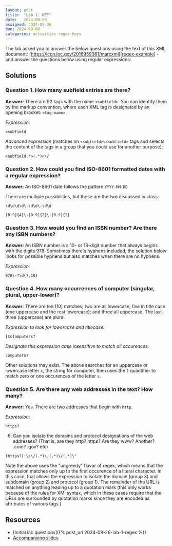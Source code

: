 ```yaml
---
layout: post
title:  "Lab 1: KEY"
date:   2024-09-09
assigned: 2024-08-26
due: 2024-09-08
categories: activities regex keys
---
```


The lab asked you to answer the below questions using the text of this XML document: [https://lccn.loc.gov/2016959361/marcxml][regex-example] - and answer the questions below using regular expressions:

## Solutions

### Question 1. How many subfield entries are there?

**Answer:** There are 92 tags with the name `<subfield>`.
You can identify them by the markup convention, where each XML tag is
designated by an opening bracket: `<tag-name>`.

*Expression:*

```regex
<subfield
```

*Advanced expression* (matches on `<subfield></subfield>` tags and selects the content of the tags in a group that you could use for another purpose):

```regex
<subfield.*>(.*)<\/
```

### Question 2. How could you find ISO-8601 formatted dates with a regular expression?

**Answer:** An ISO-8601 date follows the pattern `YYYY-MM-DD`

There are multiple possibilities, but these are the two discussed in class:

```regex
\d\d\d\d\-\d\d\-\d\d
```

```regex
[0-9]{4}\-[0-9]{2}\-[0-9]{2}
```

### Question 3. How would you find an ISBN number? Are there any ISBN numbers?

**Answer:** An ISBN number is a 10- or 13-digit number that always begins with the digits 978. Sometimes there's hyphens included, the solution below looks for possible hyphens but also matches when there are no hyphens.

_Expression:_

```regex
978\-?\d{7,10}
```

### Question 4. How many occurrences of computer (singular, plural, upper-lower)?

**Answer:** There are ten (10) matches; two are all lowercase, five in title case (one uppercase and the rest lowercase); and three all uppercase. The last three (uppercase) are plural.

_Expression to look for lowercase and titlecase:_

```regex
[Cc]omputers?
```

_Designate this expression case insensitive to match all occurences:_

```regex
computers?
```

Other solutions may exist. The above searches for an uppercase or lowercase letter `c`,
the string for computer, then uses the `?` quantifier to match zero or one occurences of the letter `s`.

### Question 5. Are there any web addresses in the text? How many?

**Answer:** Yes. There are two addresses that begin with `http`.

_Expression:_

```regex
https?
```

6. Can you isolate the domains and protocol designations of the web addresses? (That is, are they http? https? Are they www? Another? .com? .gov? etc)

```regex
(https?):\/\/(.*)\.(.*)\/(.*)\"
```

Note the above uses the "ungreedy" flavor of regex, which means that
the expression matches only up to the first occurence of a literal character.
In this case, that allows the expression to isolate the domain (group 3) and
subdomain (group 2) and protocol (group 1).
The remainder of the URL is matched on anything leading up to a quotation mark
(this only works because of the rules for XMl syntax, which in these cases
require that the URLs are surrounded by quotation marks since they are
encoded as attributes of various tags.)

## Resources

* [Initial lab questions]({% post_url 2024-08-26-lab-1-regex %})
* [Accompanying slides][lab-slides]

[regex-example]: https://lccn.loc.gov/2016959361/marcxml
[lab-slides]: https://docs.google.com/presentation/d/1JO5DlrIoF1HER-X17OwMyzORq4rZ6VsvonmpWdVuMsc/edit?usp=drive_link